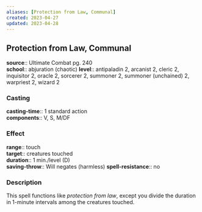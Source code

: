 ```yaml
---
aliases: [Protection from Law, Communal]
created: 2023-04-27
updated: 2023-04-28
---
```


## Protection from Law, Communal

**source**:: Ultimate Combat pg. 240  
**school**:: abjuration (chaotic)
**level**:: antipaladin 2, arcanist 2, cleric 2, inquisitor 2, oracle 2, sorcerer 2, summoner 2, summoner (unchained) 2, warpriest 2, wizard 2

### Casting

**casting-time**:: 1 standard action  
**components**:: V, S, M/DF

### Effect

**range**:: touch  
**target**:: creatures touched  
**duration**:: 1 min./level (D)  
**saving-throw**:: Will negates (harmless)
**spell-resistance**:: no

### Description

This spell functions like *protection from law*, except you divide the duration in 1-minute intervals among the creatures touched.
